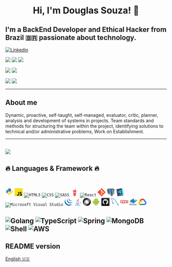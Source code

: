 <h1 align="center">
    Hi, I'm Douglas Souza! 👋
</h1>

## I'm a BackEnd Developer and Ethical Hacker from Brazil 🇧🇷 passionate about technology.

[![Linkedin](https://img.shields.io/badge/LinkedIn-0077B5?style=for-the-badge&logo=linkedin&logoColor=white)](https://www.linkedin.com/in/dagurasujava/)

<a href="https://www.linux.org"><img src="https://img.shields.io/badge/OS-Linux-yellow?style=flat&logo=linux" /></a>
<a href="https://ubuntu.com/"><img src="https://img.shields.io/badge/Distro-Ubuntu-orange?style=flat&logo=ubuntu" /></a>
<a href="https://www.google.co.id/chrome/"><img src="https://img.shields.io/badge/Browser-Chrome-blue?style=flat&logo=google-chrome" /></a>

<a href="https://github.com/Dagurasu56"><img src="https://img.shields.io/github/followers/Dagurasu56?label=Github&style=social" /></a>
<a href="mailto:contini.ds@gmail.com/"><img src="https://img.shields.io/badge/Email-contini.ds@gmail.com-e06c75?style=social&logo=gmail" /></a>

<div>
    <img height="135px" src="https://github-readme-stats.vercel.app/api?username=Dagurasu56&count_private=true&show_icons=true&bg_color=0,52fa5a,4dfcff,c64dff&theme=synthwave&text_color=4C4C4C&icon_color=267AAB&title_color=170DB2&hide_border=true&line_height=18layout=compact" />
    <img height="135px" src="https://github-readme-stats.vercel.app/api/top-langs/?username=Dagurasu56&count_private=true&show_icons=true&bg_color=0,c64dff,4dfcff,52fa5a&theme=synthwave&text_color=4C4C4C&icon_color=267AAB&title_color=170DB2&hide_border=true" />
</div>

---

## About me

Dynamic, proactive, self-taught, self-managed, evaluator, critic, planner, analysis and development of systems in projects. Team standards and methods for structuring the team within the project, identifying solutions to technical and/or administrative problems, Work on Establishment.

---

  <br />
<img src="https://activity-graph.herokuapp.com/graph?username=Dagurasu56&theme=react-dark&bg_color=20232a&hide_border=true" />
<h2>🔥 Languages & Framework 🔥</h2><br />
<p>
  <code><img href="#" title="Python" height="25" src="images/python-original.svg"></code>
  <code><img href="#" title="Javascript" height="25" src="images/javascript.svg"></code>
  <code><img href="#" title="HTML5" height="25" src="images/html5.svg"></code>
  <code><img href="#" title="CSS" height="25" src="images/css.svg"></code>
  <code><img href="#" title="SASS" height="25" src="images/sass.svg"></code>
  <code><img href="#" title="Gulp" height="25" src="images/gulp.svg"></code>
  <code><img href="#" title="React" height="25" src="images/react-original.svg"></code>
  <code><img href="#" title="Git" height="25" src="images/git-original.svg"></code>
  <code><img href="#" title="PostgreSQL" height="25" src="images/postgresql.svg"></code>
  <code><img href="#" title="Visual Studio Code" height="25" src="images/vscode.png"></code>
  <code><img href="#" title="Microsoft Visual Studio" height="25" src="images/visualstudio.png"></code>
  <code><img href="#" title="JQuery" height="25" src="images/jquery-original.svg"></code>
  <code><img href="#" title="Java" height="25" src="images/java-original.svg"></code>
  <code><img href="#" title="JSON" height="25" src="images/json.svg"></code>
  <code><img href="#" title="Android" height="25" src="images/android.svg"></code>
  <code><img href="#" title="GitHub" height="25" src="images/github.svg"></code>
  <code><img href="#" title="MySQL" height="25" src="images/mysql.svg"></code>
  <code><img href="#" title="npm" height="25" src="images/npm.svg"></code>
  <code><img href="#" title="Docker" height="25" src="images/docker-original-wordmark.svg"></code>
  <code><img href="#" title="Google Cloud" height="25" src="images/google_cloud-icon.svg"></code>
</p>

![Golang](https://img.shields.io/badge/Go-00ADD8?style=for-the-badge&logo=go&logoColor=white)
![TypeScript](https://img.shields.io/badge/TypeScript-007ACC?style=for-the-badge&logo=typescript&logoColor=white)
![Spring](https://img.shields.io/badge/Spring-6DB33F?style=for-the-badge&logo=spring&logoColor=white)
![MongoDB](https://img.shields.io/badge/MongoDB-4EA94B?style=for-the-badge&logo=mongodb&logoColor=white)
![Shell](https://img.shields.io/badge/Shell_Script-121011?style=for-the-badge&logo=gnu-bash&logoColor=white)
![AWS](https://img.shields.io/badge/Amazon_AWS-FF9900?style=for-the-badge&logo=amazonaws&logoColor=white)
<br/>
---

## README version

[English 🇺🇸](./README.md)
